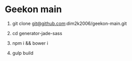 # Geekon main
1. git clone git@github.com:dim2k2006/geekon-main.git

2. cd generator-jade-sass

3. npm i && bower i

4. gulp build
